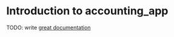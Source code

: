 # Introduction to accounting_app

TODO: write [great documentation](http://jacobian.org/writing/what-to-write/)
